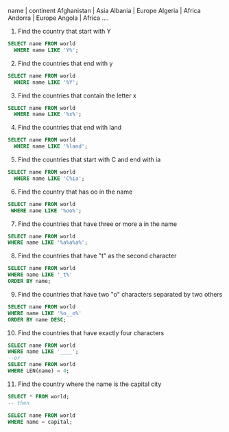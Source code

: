 name | continent
Afghanistan | Asia
Albania | Europe
Algeria | Africa
Andorra | Europe
Angola | Africa
....

1. Find the country that start with Y
```sql
SELECT name FROM world
  WHERE name LIKE 'Y%';
```

2. Find the countries that end with y
```sql
SELECT name FROM world
  WHERE name LIKE '%Y';
```

3. Find the countries that contain the letter x
```sql
SELECT name FROM world
  WHERE name LIKE '%x%';
```

4. Find the countries that end with land
```sql
SELECT name FROM world
  WHERE name LIKE '%land';
```

5. Find the countries that start with C and end with ia
```sql
SELECT name FROM world
  WHERE name LIKE 'C%ia';
```
6. Find the country that has oo in the name
```sql
SELECT name FROM world
 WHERE name LIKE '%oo%';
```

7. Find the countries that have three or more a in the name
```sql
SELECT name FROM world
WHERE name LIKE '%a%a%a%';
```

8. Find the countries that have "t" as the second character
```sql
SELECT name FROM world
WHERE name LIKE '_t%'
ORDER BY name;
```

9. Find the countries that have two "o" characters separated by two others
```sql
SELECT name FROM world
WHERE name LIKE '%o__o%'
ORDER BY name DESC;
```

10. Find the countries that have exactly four characters
```sql
SELECT name FROM world
WHERE name LIKE '____';
--or
SELECT name FROM world 
WHERE LEN(name) = 4;
```

11. Find the country where the name is the capital city
```sql
SELECT * FROM world;
-- then

SELECT name FROM world
WHERE name = capital;
```
